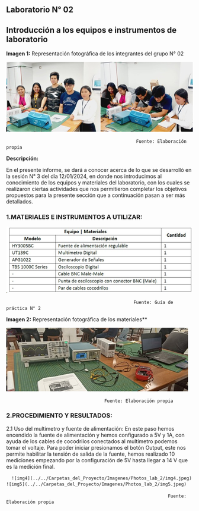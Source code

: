 ## Laboratorio N° 02

## **Introducción a los equipos e instrumentos de laboratorio**

**Imagen 1:** Representación fotográfica de los integrantes del grupo N° 02 

![ima1](../../Carpetas_del_Proyecto/Imagenes/Photos_lab_2/ima1.jpeg)

                                                     Fuente: Elaboración propia

**Descripción:**

En el presente informe, se dará a conocer acerca de lo que se desarrolló en la sesión N° 3 del día 12/01/2024, en donde nos introducimos al conocimiento de los equipos y materiales del laboratorio, con los cuales se realizaron ciertas actividades que nos permitieron completar los objetivos propuestos para la presente sección que  a continuación pasan a ser más detallados.

### 1.MATERIALES E INSTRUMENTOS A UTILIZAR:

![img2](../../Carpetas_del_Proyecto/Imagenes/Photos_lab_2/img2.jpeg)
                                             
                                                    Fuente: Guía de práctica N° 2

**Imagen 2:** Representación fotográfica de los materiales**

![img3](../../Carpetas_del_Proyecto/Imagenes/Photos_lab_2/img3.jpeg)

                                         Fuente: Elaboración propia

### 2.PROCEDIMIENTO Y RESULTADOS:

2.1 Uso del multímetro y fuente de alimentación: 
En este paso hemos encendido la fuente de alimentación y hemos configurado a 5V y 1A, con ayuda de los cables de cocodrilos conectados al multímetro podemos tomar el voltaje. Para poder iniciar presionamos el botón Output, este nos permite habilitar la tensión de salida de la fuente, hemos realizado 10 mediciones empezando por la configuración de 5V hasta llegar a 14 V que es la medición final.

      ![img4](../../Carpetas_del_Proyecto/Imagenes/Photos_lab_2/img4.jpeg)        ![img5](../../Carpetas_del_Proyecto/Imagenes/Photos_lab_2/img5.jpeg)
                                                                      
                                                                 Fuente: Elaboración propia  
 